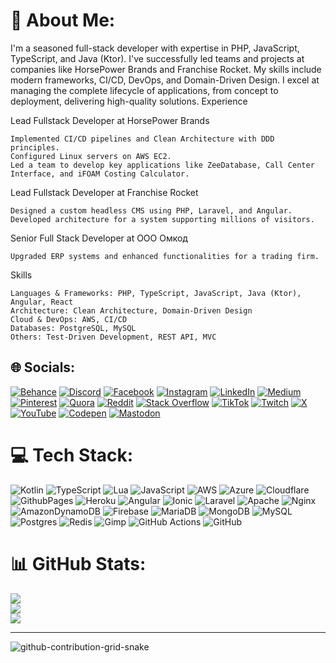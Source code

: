 # 💫 About Me:

I'm a seasoned full-stack developer with expertise in PHP, JavaScript, TypeScript, and Java (Ktor). I've successfully led teams and projects at companies like HorsePower Brands and Franchise Rocket. My skills include modern frameworks, CI/CD, DevOps, and Domain-Driven Design. I excel at managing the complete lifecycle of applications, from concept to deployment, delivering high-quality solutions.
Experience

Lead Fullstack Developer at HorsePower Brands

    Implemented CI/CD pipelines and Clean Architecture with DDD principles.
    Configured Linux servers on AWS EC2.
    Led a team to develop key applications like ZeeDatabase, Call Center Interface, and iFOAM Costing Calculator.

Lead Fullstack Developer at Franchise Rocket

    Designed a custom headless CMS using PHP, Laravel, and Angular.
    Developed architecture for a system supporting millions of visitors.

Senior Full Stack Developer at ООО Омкод

    Upgraded ERP systems and enhanced functionalities for a trading firm.

Skills

    Languages & Frameworks: PHP, TypeScript, JavaScript, Java (Ktor), Angular, React
    Architecture: Clean Architecture, Domain-Driven Design
    Cloud & DevOps: AWS, CI/CD
    Databases: PostgreSQL, MySQL
    Others: Test-Driven Development, REST API, MVC


## 🌐 Socials:
[![Behance](https://img.shields.io/badge/Behance-1769ff?logo=behance&logoColor=white)](https://behance.net/gnuheike) [![Discord](https://img.shields.io/badge/Discord-%237289DA.svg?logo=discord&logoColor=white)](https://discord.gg/gnuheike) [![Facebook](https://img.shields.io/badge/Facebook-%231877F2.svg?logo=Facebook&logoColor=white)](https://facebook.com/gnuheike) [![Instagram](https://img.shields.io/badge/Instagram-%23E4405F.svg?logo=Instagram&logoColor=white)](https://instagram.com/gnuheike) [![LinkedIn](https://img.shields.io/badge/LinkedIn-%230077B5.svg?logo=linkedin&logoColor=white)](https://linkedin.com/in/gnuheike) [![Medium](https://img.shields.io/badge/Medium-12100E?logo=medium&logoColor=white)](https://medium.com/@gnuheike) [![Pinterest](https://img.shields.io/badge/Pinterest-%23E60023.svg?logo=Pinterest&logoColor=white)](https://pinterest.com/gnuheike) [![Quora](https://img.shields.io/badge/Quora-%23B92B27.svg?logo=Quora&logoColor=white)](https://quora.com/profile/gnuheike) [![Reddit](https://img.shields.io/badge/Reddit-%23FF4500.svg?logo=Reddit&logoColor=white)](https://reddit.com/user/gnuheike) [![Stack Overflow](https://img.shields.io/badge/-Stackoverflow-FE7A16?logo=stack-overflow&logoColor=white)](https://stackoverflow.com/users/gnuheike) [![TikTok](https://img.shields.io/badge/TikTok-%23000000.svg?logo=TikTok&logoColor=white)](https://tiktok.com/@gnuheike) [![Twitch](https://img.shields.io/badge/Twitch-%239146FF.svg?logo=Twitch&logoColor=white)](https://twitch.tv/gnuheike) [![X](https://img.shields.io/badge/X-black.svg?logo=X&logoColor=white)](https://x.com/gnuheike) [![YouTube](https://img.shields.io/badge/YouTube-%23FF0000.svg?logo=YouTube&logoColor=white)](https://youtube.com/@gnuheike) [![Codepen](https://img.shields.io/badge/Codepen-000000?style=for-the-badge&logo=codepen&logoColor=white)](https://codepen.io/gnuheike) [![Mastodon](https://img.shields.io/badge/-MASTODON-%232B90D9?style=for-the-badge&logo=mastodon&logoColor=white)](https://mastodon.social/@gnuheike) 

# 💻 Tech Stack:
![Kotlin](https://img.shields.io/badge/kotlin-%237F52FF.svg?style=flat-square&logo=kotlin&logoColor=white) ![TypeScript](https://img.shields.io/badge/typescript-%23007ACC.svg?style=flat-square&logo=typescript&logoColor=white) ![Lua](https://img.shields.io/badge/lua-%232C2D72.svg?style=flat-square&logo=lua&logoColor=white) ![JavaScript](https://img.shields.io/badge/javascript-%23323330.svg?style=flat-square&logo=javascript&logoColor=%23F7DF1E) ![AWS](https://img.shields.io/badge/AWS-%23FF9900.svg?style=flat-square&logo=amazon-aws&logoColor=white) ![Azure](https://img.shields.io/badge/azure-%230072C6.svg?style=flat-square&logo=microsoftazure&logoColor=white) ![Cloudflare](https://img.shields.io/badge/Cloudflare-F38020?style=flat-square&logo=Cloudflare&logoColor=white) ![GithubPages](https://img.shields.io/badge/github%20pages-121013?style=flat-square&logo=github&logoColor=white) ![Heroku](https://img.shields.io/badge/heroku-%23430098.svg?style=flat-square&logo=heroku&logoColor=white) ![Angular](https://img.shields.io/badge/angular-%23DD0031.svg?style=flat-square&logo=angular&logoColor=white) ![Ionic](https://img.shields.io/badge/Ionic-%233880FF.svg?style=flat-square&logo=Ionic&logoColor=white) ![Laravel](https://img.shields.io/badge/laravel-%23FF2D20.svg?style=flat-square&logo=laravel&logoColor=white) ![Apache](https://img.shields.io/badge/apache-%23D42029.svg?style=flat-square&logo=apache&logoColor=white) ![Nginx](https://img.shields.io/badge/nginx-%23009639.svg?style=flat-square&logo=nginx&logoColor=white) ![AmazonDynamoDB](https://img.shields.io/badge/Amazon%20DynamoDB-4053D6?style=flat-square&logo=Amazon%20DynamoDB&logoColor=white) ![Firebase](https://img.shields.io/badge/firebase-a08021?style=flat-square&logo=firebase&logoColor=ffcd34) ![MariaDB](https://img.shields.io/badge/MariaDB-003545?style=flat-square&logo=mariadb&logoColor=white) ![MongoDB](https://img.shields.io/badge/MongoDB-%234ea94b.svg?style=flat-square&logo=mongodb&logoColor=white) ![MySQL](https://img.shields.io/badge/mysql-4479A1.svg?style=flat-square&logo=mysql&logoColor=white) ![Postgres](https://img.shields.io/badge/postgres-%23316192.svg?style=flat-square&logo=postgresql&logoColor=white) ![Redis](https://img.shields.io/badge/redis-%23DD0031.svg?style=flat-square&logo=redis&logoColor=white) ![Gimp](https://img.shields.io/badge/Gimp-657D8B?style=flat-square&logo=gimp&logoColor=FFFFFF) ![GitHub Actions](https://img.shields.io/badge/github%20actions-%232671E5.svg?style=flat-square&logo=githubactions&logoColor=white) ![GitHub](https://img.shields.io/badge/github-%23121011.svg?style=flat-square&logo=github&logoColor=white)
# 📊 GitHub Stats:
![](https://github-readme-stats.vercel.app/api?username=gnuheike&theme=dark&hide_border=false&include_all_commits=false&count_private=false)<br/>
![](https://github-readme-streak-stats.herokuapp.com/?user=gnuheike&theme=dark&hide_border=false)<br/>
![](https://github-readme-stats.vercel.app/api/top-langs/?username=gnuheike&theme=dark&hide_border=false&include_all_commits=false&count_private=false&layout=compact)

---
![github-contribution-grid-snake](https://github.com/user-attachments/assets/19f8d12a-25bd-4cc7-8dec-80411a0780e8)
